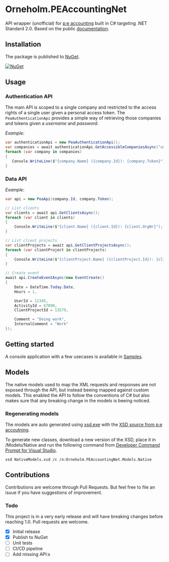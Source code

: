 # Orneholm.PEAccountingNet
API wrapper (unofficial) for [p:e accounting](https://www.accounting.pe/) built in C# targeting .NET Standard 2.0. Based on the public [documentation](https://my.accounting.pe/api/v1/doc).

## Installation

The package is published to [NuGet](https://www.nuget.org/packages/Orneholm.PEAccountingNet/).

[![NuGet](https://img.shields.io/nuget/v/Orneholm.PEAccountingNet.svg)](https://www.nuget.org/packages/Orneholm.PEAccountingNet/)

## Usage

### Authentication API

The main API is scoped to a single company and restricted to the access rights of a single user given a personal access token.
The `PeaAuthenticationApi` provides a simple way of retrieving those companies and tokens given a _username_ and _password_.

*Example:*
```csharp
var authenticationApi = new PeaAuthenticationApi();
var companies = await authenticationApi.GetAccessibleCompaniesAsync("username", "password");
foreach (var company in companies)
{
   Console.WriteLine($"{company.Name} ({company.Id}): {company.Token}");
}
```

### Data API

*Example:*
```csharp
var api = new PeaApi(company.Id, company.Token);

// List clients
var clients = await api.GetClientsAsync();
foreach (var client in clients)
{
    Console.WriteLine($"{client.Name} ({client.Id}): {client.OrgNr}");
}

// List client projects
var clientProjects = await api.GetClientProjectsAsync();
foreach (var clientProject in clientProjects)
{
    Console.WriteLine($"{clientProject.Name} ({clientProject.Id}): {clientProject.Comment}");
}

// Create event
await api.CreateEventAsync(new EventCreate()
{
    Date = DateTime.Today.Date,
    Hours = 1,

    UserId = 12345,
    ActivityId = 67890,
    ClientProjectId = 13579,

	Comment = "Doing work",
    InternalComment = "Work"
});
```

## Getting started

A console application with a few usecases is available in [Samples](samples/Orneholm.PEAccountingNet.ConsoleAppSample).

## Models

The native models used to map the XML requests and responses are not exposed through the API, but instead beeing mapped against custom models.
This enabled the API to follow the conventions of C# but also makes sure that any breaking change in the models is beeing noticed.

### Regenerating models
The models are auto generated using [xsd.exe](https://docs.microsoft.com/en-us/dotnet/standard/serialization/xml-schema-definition-tool-xsd-exe) with the [XSD source from p:e accoutning](https://my.accounting.pe/api/v1/xsd).

To generate new classes, download a new version of the XSD, place it in /Models/Native and run the following command from [Developer Command Prompt for Visual Studio](https://docs.microsoft.com/en-us/dotnet/framework/tools/developer-command-prompt-for-vs).
```
xsd NativeModels.xsd /c /n:Orneholm.PEAccountingNet.Models.Native
```

## Contributions

Contributions are welcome through Pull Requests. But feel free to file an isuue if you have suggestions of improvement.

### Todo
This project is in a very early release and will have breaking changes before reaching 1.0.
Pull requests are welcome.

- [x] Initial release
- [x] Publish to NuGet
- [ ] Unit tests
- [ ] CI/CD pipeline
- [ ] Add missing API:s